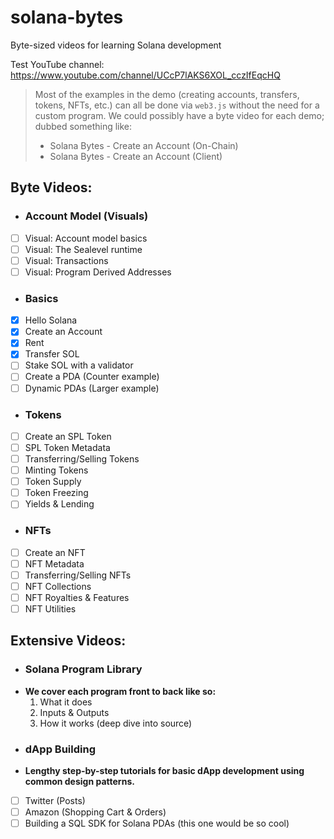 # solana-bytes
Byte-sized videos for learning Solana development

Test YouTube channel: https://www.youtube.com/channel/UCcP7lAKS6XOL_cczIfEqcHQ


> Most of the examples in the demo (creating accounts, transfers, tokens, NFTs, etc.) can all be done via `web3.js` without the need for a custom program. We could possibly have a byte video for each demo; dubbed something like:
> - Solana Bytes - Create an Account (On-Chain)
> - Solana Bytes - Create an Account (Client)


## Byte Videos:
- ### Account Model (Visuals)
- [ ] Visual: Account model basics
- [ ] Visual: The Sealevel runtime
- [ ] Visual: Transactions
- [ ] Visual: Program Derived Addresses
- ### Basics
- [x] Hello Solana
- [x] Create an Account
- [x] Rent
- [x] Transfer SOL
- [ ] Stake SOL with a validator
- [ ] Create a PDA (Counter example)
- [ ] Dynamic PDAs (Larger example)
- ### Tokens
- [ ] Create an SPL Token
- [ ] SPL Token Metadata
- [ ] Transferring/Selling Tokens
- [ ] Minting Tokens
- [ ] Token Supply
- [ ] Token Freezing
- [ ] Yields & Lending
- ### NFTs
- [ ] Create an NFT
- [ ] NFT Metadata
- [ ] Transferring/Selling NFTs
- [ ] NFT Collections
- [ ] NFT Royalties & Features
- [ ] NFT Utilities

## Extensive Videos:
- ### Solana Program Library
- **We cover each program front to back like so:**
  1. What it does
  2. Inputs & Outputs
  3. How it works (deep dive into source)
- ### dApp Building
- **Lengthy step-by-step tutorials for basic dApp development using common design patterns.**
- [ ] Twitter (Posts)
- [ ] Amazon (Shopping Cart & Orders)
- [ ] Building a SQL SDK for Solana PDAs (this one would be so cool)
